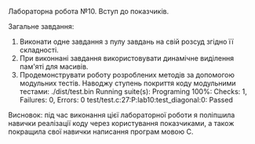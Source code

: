 

Лабораторна робота №10. Вступ до показчиків.

Загальне завдання: 
1) Виконати одне завдання з пулу завдань на свій розсуд згідно її складності.
2) При виконнані завдання використовувати динамічне виділення пам'яті для масивів.
3) Продемонструвати роботу розроблених методів за допомогою модульних тестів.
    Наводжу ступень покриття коду модульними тестами:
./dist/test.bin
Running suite(s): Programing
100%: Checks: 1, Failures: 0, Errors: 0
test/test.c:27:P:lab10:test_diagonal:0: Passed

Висновок: під час виконання цієї лабораторної роботи я поліпшила навички реалізації коду через користування показчиками, а також покращила свої навички написання програм мовою С.